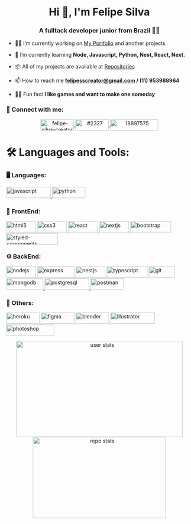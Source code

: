 <h1 align="center">Hi 👋, I'm Felipe Silva</h1>
<h3 align="center">A fulltack developer junior from Brazil 🧑‍💻</h3>

- 👨‍💻 I’m currently working on [My Portfolio](https://felipe.vercel.app/) and another projects

- 📖 I’m currently learning **Node, Javascript, Python, Nest, React, Next.**

- 📦 All of my projects are available at [Repositories](https://github.com/Feelpe?tab=repositories)

- 📫 How to reach me **felipesscreator@gmail.com / (11) 953988964**

- 🙋‍♂️ Fun fact **I like games and want to make one someday**

<h3 align="left">🤝 Connect with me:</h3>
<p align="center">
  <a href="https://linkedin.com/in/felipe-creator" target="_blank" rel="noopener noreferrer">
    <img 
      align="center" 
      src="https://img.shields.io/badge/LinkedIn-0077B5?style=for-the-badge&logo=linkedin&logoColor=white" 
      alt="felipe-silva-creator" 
      width="90" 
      height="30" 
    />
  </a>
  <a href="https://discord.gg/#2327" target="_blank" rel="noopener noreferrer">
    <img 
      align="center" 
      src="https://img.shields.io/badge/Discord-7289DA?style=for-the-badge&logo=discord&logoColor=white" 
      alt="#2327" 
      width="90" 
      height="30" 
    />
  </a>
  <a href="https://stackoverflow.com/users/18897575" target="_blank" rel="noopener noreferrer">
    <img 
      align="center" 
      src="https://aleen42.github.io/badges/src/stackoverflow.svg" 
      alt="18897575" 
      width="130" 
      height="30" 
    />
  </a>
</p>

<h1 align="left">🛠️ Languages and Tools:</h1>

<h3 align="left">🖥️ Languages:</h3>
<p align="left">
  <a href="https://developer.mozilla.org/en-US/docs/Web/JavaScript" target="_blank" rel="noopener noreferrer"> 
    <img 
      src="https://img.shields.io/badge/JavaScript-F7DF1E?style=for-the-badge&logo=javascript&logoColor=black" 
      alt="javascript" 
      width="120" 
      height="30"
    /> 
  </a> 
  <a href="https://www.python.org/" target="_blank" rel="noopener noreferrer"> 
    <img 
      src="https://img.shields.io/badge/Python-3776AB?style=for-the-badge&logo=python&logoColor=white" 
      alt="python" 
      width="90" 
      height="30"
    /> 
  </a> 
</p>

<h3 align="left">🌸 FrontEnd:</h3>
<p align="left">
  <a href="https://www.w3schools.com/html/" target="_blank" rel="noopener noreferrer"> 
    <img 
      src="https://img.shields.io/badge/HTML5-E34F26?style=for-the-badge&logo=html5&logoColor=white" 
      alt="html5" 
      width="80" 
      height="30"
    /> 
  </a> 
  <a href="https://www.w3schools.com/css/" target="_blank" rel="noopener noreferrer"> 
    <img 
      src="https://img.shields.io/badge/CSS3-1572B6?style=for-the-badge&logo=css3&logoColor=white" 
      alt="css3" 
      width="80" 
      height="30"
    /> 
  </a> 
  <a href="https://reactjs.org/" target="_blank" rel="noopener noreferrer"> 
    <img 
      src="https://img.shields.io/badge/React-20232A?style=for-the-badge&logo=react&logoColor=61DAFB" 
      alt="react" 
      width="80" 
      height="30"
    /> 
  </a> 
  <a href="https://nextjs.org/" target="_blank" rel="noopener noreferrer"> 
    <img 
      src="https://img.shields.io/badge/Next-090020?style=for-the-badge&logo=Next&logoColor=white" 
      alt="nextjs" 
      width="80" 
      height="30"
    /> 
  </a> 
  <a href="https://getbootstrap.com" target="_blank" rel="noopener noreferrer"> 
    <img src="https://img.shields.io/badge/Bootstrap-563D7C?style=for-the-badge&logo=bootstrap&logoColor=white" 
      alt="bootstrap" 
      width="110" 
      height="30"
    /> 
  </a>
  <a href="https://styled-components.com/" target="_blank" rel="noopener noreferrer"> 
    <img src="https://img.shields.io/badge/styled--components-DB7093?style=for-the-badge&logo=styled-components&logoColor=white" 
      alt="styled-components" 
      width="140" 
      height="30"
    /> 
  </a>
</p>

<h3 align="left">⚙️ BackEnd:</h3>
<p align="left"> 
  <a href="https://nodejs.org" target="_blank" rel="noopener noreferrer"> 
    <img 
      src="https://img.shields.io/badge/Node.js-43853D?style=for-the-badge&logo=node.js&logoColor=white" 
      alt="nodejs" 
      width="80" 
      height="30"
    /> 
  </a> 
  <a href="https://expressjs.com" target="_blank" rel="noopener noreferrer"> 
    <img 
      src="https://img.shields.io/badge/Express.js-404D59?style=for-the-badge" 
      alt="express" 
      width="100" 
      height="30"
    /> 
  </a> 
  <a href="https://nestjs.com/" target="_blank" rel="noopener noreferrer"> 
    <img 
      src="https://img.shields.io/badge/Nest.js-F63440?style=for-the-badge&logo=NestJs&logoColor=white" 
      alt="nestjs" 
      width="80" 
      height="30"
    /> 
  </a> 
  <a href="https://www.typescriptlang.org/" target="_blank" rel="noopener noreferrer"> 
    <img 
      src="https://img.shields.io/badge/TypeScript-007ACC?style=for-the-badge&logo=typescript&logoColor=white" 
      alt="typescript" 
      width="110" 
      height="30"
    /> 
  </a> 
  <a href="https://git-scm.com/" target="_blank" rel="noopener noreferrer"> 
    <img 
      src="https://img.shields.io/badge/GIT-E44C30?style=for-the-badge&logo=git&logoColor=white" 
      alt="git" 
      width="70" 
      height="30"
    /> 
  </a> 
  <a href="https://www.mongodb.com/" target="_blank" rel="noopener noreferrer"> 
    <img 
      src="https://img.shields.io/badge/MongoDB-4EA94B" 
      alt="mongodb" 
      width="100" 
      height="30"
    /> 
  </a> 
  <a href="https://www.postgresql.org" target="_blank" rel="noopener noreferrer"> 
    <img 
      src="https://img.shields.io/badge/PostgreSQL-316192?style=for-the-badge&logo=postgresql&logoColor=white" 
      alt="postgresql" 
      width="120" 
      height="30"
    /> 
  </a> 
  <a href="https://postman.com" target="_blank" rel="noopener noreferrer"> 
    <img 
      src="https://img.shields.io/badge/Postman-FC8019?style=for-the-badge&logo=Postman&logoColor=white" 
      alt="postman" 
      width="90" 
      height="30"
    /> 
  </a> 
</p>

<h3 align="left">📁 Others:</h3>
<p align="left"> 
  <a href="https://heroku.com" target="_blank" rel="noopener noreferrer"> 
    <img 
      src="https://img.shields.io/badge/Heroku-430098?style=for-the-badge&logo=heroku&logoColor=white" 
      alt="heroku" 
      width="90" 
      height="30"
    /> 
  </a> 
  <a href="https://www.figma.com/" target="_blank" rel="noopener noreferrer"> 
    <img 
      src="https://img.shields.io/badge/Figma-F24E1E?style=for-the-badge&logo=figma&logoColor=white" 
      alt="figma" 
      width="90" 
      height="30"
    /> 
  </a> 
  <a href="https://www.blender.org/" target="_blank" rel="noopener noreferrer"> 
    <img 
      src="https://img.shields.io/badge/blender-%23F5792A.svg?style=for-the-badge&logo=blender&logoColor=white" 
      alt="blender" 
      width="90" 
      height="30"
    /> 
  </a>
  <a href="https://www.adobe.com/in/products/illustrator.html" target="_blank" rel="noopener noreferrer"> 
    <img 
      src="https://aleen42.github.io/badges/src/illustrator.svg" 
      alt="illustrator" 
      width="120" 
      height="30"
    /> 
  </a> 
  <a href="https://www.photoshop.com/en" target="_blank" rel="noopener noreferrer"> 
    <img 
      src="https://img.shields.io/badge/Adobe%20Photoshop-31A8FF?style=for-the-badge&logo=Adobe%20Photoshop&logoColor=black" 
      alt="photoshop" 
      width="130" 
      height="30"
    /> 
  </a> 
</p>

<p align="center">
  <a href="https://github.com/Feelpe/feelpe" target="_blank" rel="noopener noreferrer"> 
    <img 
      src="https://github-readme-stats.vercel.app/api?username=feelpe&count_private=true&show_icons=true&theme=panda"
      alt="user stats" 
      align="center"
      width="450em"
      height="260em" 
    />
  </a> 
  <a href="https://github.com/Feelpe?tab=repositories" target="_blank" rel="noopener noreferrer"> 
    <img 
      src="https://github-readme-stats.vercel.app/api/top-langs/?username=feelpe&count_private=true&show_icons=true&theme=panda&layout=compact" 
      alt="repo stats" 
      align="center"
      width="360em" 
      height="220em" 
    />
  </a> 
</p>